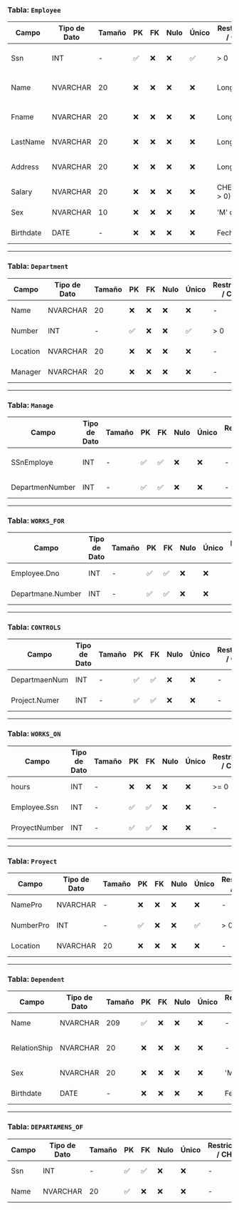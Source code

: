 ### Tabla: `Employee`

| Campo     | Tipo de Dato | Tamaño | PK  | FK  | Nulo | Único | Restricciones / CHECK | Referencia a | Descripción                  |
|-----------|--------------|--------|-----|-----|------|--------|-------------------------|---------------|------------------------------|
| Ssn       | INT          | -      | ✅  | ❌  | ❌   | ✅     | > 0                    | -             | Identificador del empleado   |
| Name      | NVARCHAR     | 20     | ❌  | ❌  | ❌   | ❌     | Longitud >= 3          | -             | Primer nombre del empleado   |
| Fname     | NVARCHAR     | 20     | ❌  | ❌  | ❌   | ❌     | Longitud >= 3          | -             | Segundo nombre del empleado  |
| LastName  | NVARCHAR     | 20     | ❌  | ❌  | ❌   | ❌     | Longitud >= 3          | -             | Apellido del empleado        |
| Address   | NVARCHAR     | 20     | ❌  | ❌  | ❌   | ❌     | Longitud >= 5          | -             | Dirección del empleado       |
| Salary    | NVARCHAR     | 20     | ❌  | ❌  | ❌   | ❌     | CHECK(Salary > 0)      | -             | Salario del empleado         |
| Sex       | NVARCHAR     | 10     | ❌  | ❌  | ❌   | ❌     | 'M' o 'F'              | -             | Sexo del empleado            |
| Birthdate | DATE         | -      | ❌  | ❌  | ❌   | ❌     | Fecha válida           | -             | Fecha de nacimiento          |

---

### Tabla: `Department`

| Campo   | Tipo de Dato | Tamaño | PK  | FK  | Nulo | Único | Restricciones / CHECK | Referencia a    | Descripción                   |
|---------|--------------|--------|-----|-----|------|--------|-------------------------|------------------|-------------------------------|
| Name    | NVARCHAR     | 20     | ❌  | ❌  | ❌   | ❌     | -                       | -                | Nombre del departamento       |
| Number  | INT          | -      | ✅  | ❌  | ❌   | ✅     | > 0                    | -                | ID del departamento           |
| Location| NVARCHAR     | 20     | ❌  | ❌  | ❌   | ❌     | -                       | -                | Ubicación del departamento    |
| Manager | NVARCHAR     | 20     | ❌  | ❌  | ❌   | ❌     | -                       | Employee(Ssn)    | Gerente del departamento      |

---

### Tabla: `Manage`

| Campo             | Tipo de Dato | Tamaño | PK  | FK  | Nulo | Único | Restricciones / CHECK | Referencia a        | Descripción                    |
|------------------|--------------|--------|-----|-----|------|--------|-------------------------|----------------------|--------------------------------|
| SSnEmploye       | INT          | -      | ✅  | ✅  | ❌   | ❌     | -                       | Employee(Ssn)        | Empleado que administra        |
| DepartmenNumber  | INT          | -      | ✅  | ✅  | ❌   | ❌     | -                       | Department(Number)   | Departamento asignado          |

---

### Tabla: `WORKS_FOR`

| Campo               | Tipo de Dato | Tamaño | PK  | FK  | Nulo | Único | Restricciones / CHECK | Referencia a         | Descripción                    |
|--------------------|--------------|--------|-----|-----|------|--------|-------------------------|-----------------------|--------------------------------|
| Employee.Dno       | INT          | -      | ✅  | ✅  | ❌   | ❌     | -                       | Employee(Ssn)         | Empleado que trabaja           |
| Departmane.Number  | INT          | -      | ✅  | ✅  | ❌   | ❌     | -                       | Department(Number)    | Departamento asignado          |

---

### Tabla: `CONTROLS`

| Campo           | Tipo de Dato | Tamaño | PK  | FK  | Nulo | Único | Restricciones / CHECK | Referencia a       | Descripción                  |
|----------------|--------------|--------|-----|-----|------|--------|-------------------------|---------------------|------------------------------|
| DepartmaenNum  | INT          | -      | ✅  | ✅  | ❌   | ❌     | -                       | Department(Number)  | Departamento responsable     |
| Project.Numer  | INT          | -      | ✅  | ✅  | ❌   | ❌     | -                       | Proyect(NumberPro)  | Proyecto asignado            |

---

### Tabla: `WORKS_ON`

| Campo            | Tipo de Dato | Tamaño | PK  | FK  | Nulo | Único | Restricciones / CHECK | Referencia a       | Descripción                  |
|------------------|--------------|--------|-----|-----|------|--------|-------------------------|---------------------|------------------------------|
| hours            | INT          | -      | ❌  | ❌  | ❌   | ❌     | >= 0                   | -                   | Horas trabajadas             |
| Employee.Ssn     | INT          | -      | ✅  | ✅  | ❌   | ❌     | -                       | Employee(Ssn)       | Empleado asignado            |
| ProyectNumber    | INT          | -      | ✅  | ✅  | ❌   | ❌     | -                       | Proyect(NumberPro)  | Proyecto asignado            |

---

### Tabla: `Proyect`

| Campo      | Tipo de Dato | Tamaño | PK  | FK  | Nulo | Único | Restricciones / CHECK | Referencia a | Descripción             |
|------------|--------------|--------|-----|-----|------|--------|-------------------------|---------------|-------------------------|
| NamePro    | NVARCHAR     | -      | ❌  | ❌  | ❌   | ❌     | -                       | -             | Nombre del proyecto     |
| NumberPro  | INT          | -      | ✅  | ❌  | ❌   | ✅     | > 0                    | -             | Identificador del proyecto |
| Location   | NVARCHAR     | 20     | ❌  | ❌  | ❌   | ❌     | -                       | -             | Ubicación del proyecto  |

---

### Tabla: `Dependent`

| Campo        | Tipo de Dato | Tamaño | PK  | FK  | Nulo | Único | Restricciones / CHECK | Referencia a | Descripción              |
|--------------|--------------|--------|-----|-----|------|--------|-------------------------|---------------|--------------------------|
| Name         | NVARCHAR     | 209    | ✅  | ❌  | ❌   | ❌     | -                       | -             | Nombre del dependiente   |
| RelationShip | NVARCHAR     | 20     | ❌  | ❌  | ❌   | ❌     | -                       | -             | Relación con el empleado |
| Sex          | NVARCHAR     | 20     | ❌  | ❌  | ❌   | ❌     | 'M' o 'F'              | -             | Sexo del dependiente     |
| Birthdate    | DATE         | -      | ❌  | ❌  | ❌   | ❌     | Fecha válida           | -             | Fecha de nacimiento      |

---

### Tabla: `DEPARTAMENS_OF`

| Campo | Tipo de Dato | Tamaño | PK  | FK  | Nulo | Único | Restricciones / CHECK | Referencia a     | Descripción              |
|-------|--------------|--------|-----|-----|------|--------|-------------------------|-------------------|--------------------------|
| Ssn   | INT          | -      | ✅  | ✅  | ❌   | ❌     | -                       | Employee(Ssn)     | ID del empleado          |
| Name  | NVARCHAR     | 20     | ✅  | ❌  | ❌   | ❌     | -                       | -                 | Nombre del departamento  |
